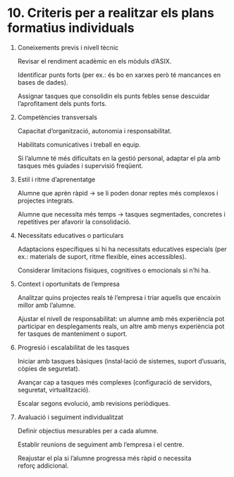 # 10. Criteris per a realitzar els plans formatius individuals 

1. Coneixements previs i nivell tècnic

    Revisar el rendiment acadèmic en els mòduls d’ASIX.

    Identificar punts forts (per ex.: és bo en xarxes però té mancances en bases de dades).

    Assignar tasques que consolidin els punts febles sense descuidar l’aprofitament dels punts forts.

2. Competències transversals

    Capacitat d’organització, autonomia i responsabilitat.

    Habilitats comunicatives i treball en equip.

    Si l’alumne té més dificultats en la gestió personal, adaptar el pla amb tasques més guiades i supervisió freqüent.

3. Estil i ritme d’aprenentatge

    Alumne que aprèn ràpid → se li poden donar reptes més complexos i projectes integrats.

    Alumne que necessita més temps → tasques segmentades, concretes i repetitives per afavorir la consolidació.

4. Necessitats educatives o particulars

    Adaptacions específiques si hi ha necessitats educatives especials (per ex.: materials de suport, ritme flexible, eines accessibles).

    Considerar limitacions físiques, cognitives o emocionals si n’hi ha.

5. Context i oportunitats de l’empresa

    Analitzar quins projectes reals té l’empresa i triar aquells que encaixin millor amb l’alumne.

    Ajustar el nivell de responsabilitat: un alumne amb més experiència pot participar en desplegaments reals, un altre amb menys experiència pot fer tasques de manteniment o suport.

6. Progresió i escalabilitat de les tasques

    Iniciar amb tasques bàsiques (instal·lació de sistemes, suport d’usuaris, còpies de seguretat).

    Avançar cap a tasques més complexes (configuració de servidors, seguretat, virtualització).

    Escalar segons evolució, amb revisions periòdiques.

7. Avaluació i seguiment individualitzat

    Definir objectius mesurables per a cada alumne.

    Establir reunions de seguiment amb l’empresa i el centre.

    Reajustar el pla si l’alumne progressa més ràpid o necessita reforç addicional.


